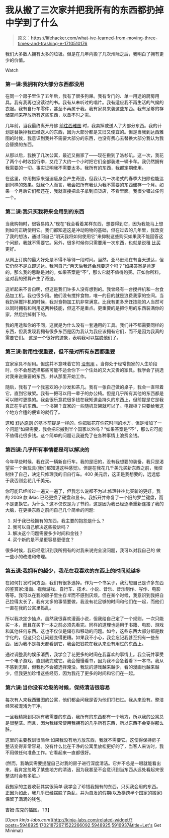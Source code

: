 # 我从搬了三次家并把我所有的东西都扔掉中学到了什么

> 原文：<https://lifehacker.com/what-ive-learned-from-moving-three-times-and-trashing-e-1710510176>

我们大多数人拥有太多的垃圾。但是在几年内搬了几次州际之后，我明白了拥有更少的价值。

Watch

### 第一课:我拥有的大部分东西都没用

在同一个房子里住了五年后，我有了很多狗屎。我有专门的、单一用途的厨房用具。我有我再也没读过的书。我有从未听过的唱片。我有适应我不再生活的气候的衣服。我有自行车零件，甚至不再属于我。我有家具来装这些东西。我有足够的存储空间来存放所有这些东西，以备不时之需。

几年前，当我最终离开丹佛 [前往西雅图](https://lifehacker.com/seven-things-i-learned-after-moving-across-the-country-1221354282) 时，我卖掉或送人了大部分东西。我的计划是替换掉我已经送人的东西，因为大部分都是又旧又便宜的。但是当我到达西雅图的时候，我意识到我并不需要大部分的东西，也没有费心去替换大部分我认为我会替换的东西。

从那以后，我换了几次公寓，最近又搬家了——现在搬到了洛杉矶。这一次，我花了两个小时收拾行李，又花了大约一个小时把它们全部装进一辆卡车。我仍然拥有我需要的一切。事实证明我不需要太多。我所有的东西，我都定期使用。

在这里，你用搬家来强迫瘦身会产生奇迹，但我认为一次老式的春季大扫除也能达到同样的效果。就我个人而言，我会把所有我认为我不需要的东西储存一个月。如果一个月后它们都还在，我就直接把盒子拿到旧货店，不看里面。我很少错过任何一个。

### 第二课:我只买我将来会用到的东西

当我购物时，很容易陷入“现在”我会看着某样东西，想要得到它，因为我能马上想到如何正确使用它。我们都知道这是冲动购物的基础，但在过去的几年里，我改变了我的想法，通过问自己“明天我将如何使用它”来抑制这些购买如果我不能回答这个问题，我就不需要它。另外，很多时候你只需要用一次东西，也就是说租 [比买](https://lifehacker.com/why-its-worth-renting-power-tools-to-save-yourself-time-1666567793) 更好。

从网上订购的最大好处是不得不等待一段时间。当然，亚马逊现在有当天送达，但它仍然不是立即送达。我问自己:“两天后我还会想要这个吗？”如果答案是肯定的，那么我的思路是对的。如果答案是“不”，那么它就不值得购买。正如你所料，这对我的预算产生了奇迹。

这听起来不言自明，但这是我们许多人没有想到的。我曾经有一台搅拌机和一台食品加工机。我也很少用。他们没有搅拌食物，唯一的目的就是浪费我家的空间。当我扔掉搅拌机的时候，我对食物加工机非常满意。比我有更多烹饪技能的人当然可以同时拥有和利用这两种技能，但这不是重点。更重要的是把你用的东西装满你的家，然后扔掉剩下的。

我的用途和你的不同，这就是为什么没有一套通用的工具。我们并不都需要同样的东西，但我发现我拥有很多东西是因为我认为我应该拥有它们，而不是因为我真的需要它们。
这是一个很好的迹象，表明我可以摆脱他们了。

### 第三课:耐用性很重要，但不是对所有东西都重要

宜家家具不耐用。但这并不意味着它的 [没有用](http://lifehacker.com/when-ikea-is-great-for-diy-and-when-it-isnt-499158925#_ga=1.108369474.1132973242.1412273304) 。当你处于经常搬家的人生阶段时，你不会想选择那些可能不适合你下一个住处的又大又贵的家具。我学会了挑选对我来说重要的东西，并从那里开始工作。

随后，我有了一个我喜欢的小沙发和茶几。我有一张自己做的桌子，我会一直带着它，直到它散架。我有一把可以用一辈子的办公椅。但是几乎所有其他的东西都是可以随时更换的。我会很乐意花很多钱在我知道会持久的东西上，但前提是它是我真正在乎的东西。一个书架？宜家的一些随机货架就可以了。电视柜？只要给我这个地方合适的便宜的就行了。

这和 [舒适原则](https://lifehacker.com/the-comfort-principle-spend-money-where-you-spend-your-5857142) 的基本前提是一样的，你把钱花在你花时间的地方，但是增加了一个问题“如果需要，我会把它搬到半个国家以外吗？”如果答案是“不”，那么它可能不值得花很多钱。这个简单的问题让我避免了在各种事情上浪费金钱。

### 第四课:几乎所有事情都是可以解决的

今年早些时候，我在买一辆新自行车。我的是旧的，没有我想要的装备，我只是渴望买一个新玩具(我们都知道这种感觉)。但是在我花几千美元买新东西之前，我控制住了自己，决定只修理我的旧自行车。400 美元后，这正是我想要的，远远低于我否则会花几千美元。

你可能已经听过一遍又一遍了，但我怎么说都不为过:修理往往比买新的更好。我的 2009 款 iMac 已经更换了硬盘和显卡。我拆开并修复了一个旧的罗兰键盘，而不是更换它。为什么？这不仅仅是为了节约，这是因为我已经逐渐重新连接了我的大脑，在更换东西之前问自己几个简单的问题:

1.  对于我已经拥有的东西，我主要的抱怨是什么？
2.  我可以自己解决这些投诉吗？
3.  解决这个问题需要多少时间和金钱？
4.  买个新的是不是更容易更便宜？

很多时候，我已经意识到我所拥有的对我来说完全没问题，我可以对我自己的 做一些小的改进和修理。

### 第五课:我拥有的越少，我花在我喜欢的东西上的时间就越多

在如何打发时间方面，我们有很多选择。作为一个书呆子，我幻想自己是许多东西的鉴赏家:漫画、视频游戏、自行车、技术、小说、音乐、音乐制作、写作、电影等等。我可以在我的房子里生存*年*而不感到厌烦。但在某个时候，我意识到我把自己拉得太长了。我有太多的事情要做，我没有花足够的时间和他们在一起，而他们一直在我的公寓里捣乱。

所以我决定少抽点。虽然我很喜欢漫画小说，但我给自己定了一个规则，一次只能买一本，而且在买下一本之前必须先看完。同样的道理也适用于书籍、电影、游戏和其他任何东西。这也不仅仅是储存和移动的问题。如今，这些东西大部分都是数字化的，但这只会让问题变得更糟。如果我不小心，我会忘记我甚至拥有一些东西，因为我不是每天都看到它，我会把钱花在我从来没有用过的东西上。

通过调整我的娱乐消费，我学会了花更多的时间在我喜欢的事情上。我会玩并享受一个电子游戏，直到我完成它。我会慢慢看书，因为我不会急着看下一本书。我从不感到无聊，但我也不会被选择淹没。我玩的游戏越来越少，看的漫画也越来越少，但我更加珍惜这些经历，因为我花了更多的时间和它们在一起。

### 第六课:当你没有垃圾的时候，保持清洁很容易

每次有人来我西雅图的公寓，他们都会问我是否为他们打扫过。我从来没有。整洁经常被混淆为干净。

一旦我精简到只拥有我需要的东西，我所有的东西都有一个地方，所以我的公寓总是很整洁。而且，因为我经常使用我拥有的几乎所有东西，所以东西不会变得那么脏。

这里的主要教训很简单:如果我没有地方放东西，我就不需要它。这使得保持房子整洁变得非常容易。没有什么比在干净的公寓里放松更好的了，当客人来访时，我不用做任何准备工作。它看起来一直都很好。

(然而，我确实需要提醒自己对我的房子进行深度清洁。它并不总是一眼就能看出来，我肯定忽略了某些地方的清洁，因为我甚至不会意识到当东西从远处看起来很整洁时会有多脏。)

我搬家的主要收获其实很简单:我学会了珍惜我拥有的东西，只买我会用的东西。正因为如此，我几乎已经摆脱了杂乱，并为自发的假期(以及横跨半个国家的搬家)保留了满满的钱包。

吉姆·库克的插图。T3】

[Open *kinja-labs.com*](http://kinja-labs.com/related-widget/?posts=5948925,1702187267,1522266092,5948925,5916937&title=Let's Get Minimal)